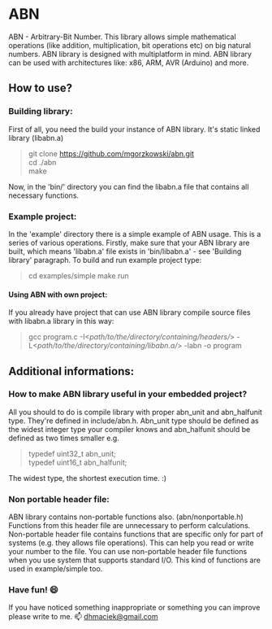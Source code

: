 
# ABN
ABN - Arbitrary-Bit Number. This library allows simple mathematical operations (like addition, multiplication, bit operations etc) on big natural numbers. ABN library is designed with multiplatform in mind. ABN library can be used with architectures like: x86, ARM, AVR (Arduino) and more.

## How to use?

### Building library:
First of all, you need the build your instance of ABN library. It's static linked library (libabn.a)
>git clone https://github.com/mgorzkowski/abn.git  
>cd ./abn  
>make

Now, in the 'bin/' directory you can find the libabn.a file that contains all necessary functions.

### Example project:
In the 'example' directory there is a simple example of ABN usage. This is a series of various operations. Firstly, make sure that your ABN library are built, which means 'libabn.a' file exists in 'bin/libabn.a' - see 'Building library' paragraph. To build and run example project type:
>cd examples/simple
>make run

#### Using ABN with own project:
If you already have project that can use ABN library compile source files with libabn.a library in this way:
>gcc program.c -I<_path/to/the/directory/containing/headers/_> -L<_path/to/the/directory/containing/libabn.a/_> -labn -o program

## Additional informations:

### How to make ABN library useful in your embedded project?
All you should to do is compile library with proper abn_unit and abn_halfunit type. They're defined in include/abn.h. Abn_unit type should be defined as the widest integer type your compiler knows and abn_halfunit should be defined as two times smaller
e.g.
>typedef uint32_t abn_unit;  
>typedef uint16_t abn_halfunit;

The widest type, the shortest execution time. :)

### Non portable header file:
ABN library contains non-portable functions also. (abn/nonportable.h) Functions from this header file are unnecessary to perform calculations. Non-portable header file contains functions that are specific only for part of systems (e.g. they allows file operations). This can help you read or write your number to the file. You can use non-portable header file functions when you use system that supports standard I/O. This kind of functions are used in example/simple too.

### Have fun! :smile:
If you have noticed something inappropriate or something you can improve please write to me. :mailbox: dhmaciek@gmail.com
